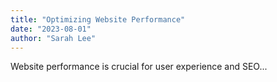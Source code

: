 ```yaml
---
title: "Optimizing Website Performance"
date: "2023-08-01"
author: "Sarah Lee"
---
```


Website performance is crucial for user experience and SEO...
